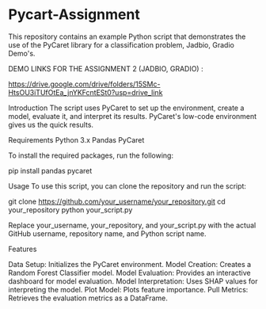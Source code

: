 # Pycart-Assignment

This repository contains an example Python script that demonstrates the use of the PyCaret library for a classification problem, Jadbio, Gradio Demo's.

DEMO LINKS FOR THE ASSIGNMENT 2 (JADBIO, GRADIO) :

https://drive.google.com/drive/folders/15SMc-HtsOU3iTUfOtEa_jnYKFcntESt0?usp=drive_link

Introduction
The script uses PyCaret to set up the environment, create a model, evaluate it, and interpret its results. 
PyCaret's low-code environment gives us the quick results.

Requirements
Python 3.x
Pandas
PyCaret

To install the required packages, run the following:

pip install pandas pycaret

Usage
To use this script, you can clone the repository and run the script:

git clone https://github.com/your_username/your_repository.git
cd your_repository
python your_script.py

Replace your_username, your_repository, and your_script.py with the actual GitHub username, repository name, and Python script name.

Features

Data Setup: Initializes the PyCaret environment.
Model Creation: Creates a Random Forest Classifier model.
Model Evaluation: Provides an interactive dashboard for model evaluation.
Model Interpretation: Uses SHAP values for interpreting the model.
Plot Model: Plots feature importance.
Pull Metrics: Retrieves the evaluation metrics as a DataFrame.

